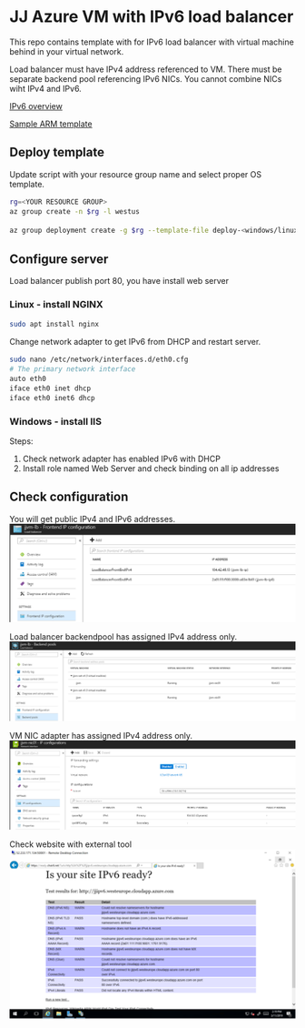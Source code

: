 # JJ Azure VM with IPv6 load balancer

This repo contains template with for IPv6 load balancer with virtual machine behind in your virtual network.

Load balancer must have IPv4 address referenced to VM.
There must be separate backend pool referencing IPv6 NICs. You cannot combine NICs wiht IPv4 and IPv6.

[IPv6 overview](https://docs.microsoft.com/en-us/azure/load-balancer/load-balancer-ipv6-overview)

[Sample ARM template](https://docs.microsoft.com/en-us/azure/load-balancer/load-balancer-ipv6-internet-template)

## Deploy template

Update script with your resource group name and select proper OS template.

```bash
rg=<YOUR RESOURCE GROUP>
az group create -n $rg -l westus

az group deployment create -g $rg --template-file deploy-<windows/linux>.json --parameters params.json
```

## Configure server

Load balancer publish port 80, you have install web server

### Linux - install NGINX

```bash
sudo apt install nginx
```

Change network adapter to get IPv6 from DHCP and restart server.

```bash
sudo nano /etc/network/interfaces.d/eth0.cfg
# The primary network interface
auto eth0
iface eth0 inet dhcp
iface eth0 inet6 dhcp
```

### Windows - install IIS

Steps:

1. Check network adapter has enabled IPv6 with DHCP
2. Install role named Web Server and check binding on all ip addresses

## Check configuration

You will get public IPv4 and IPv6 addresses.
![media](media/lb.png)

Load balancer backendpool has assigned IPv4 address only.
![media](media/lb-bp.png)

VM NIC adapter has assigned IPv4 address only.
![media](media/vm-nic.png)

Check website with external tool
![media](media/result.png)